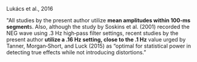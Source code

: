 Lukács et al., 2016

"All studies by the present author utilize **mean amplitudes within 100‐ms segment**s. Also, although the study by Soskins et al. (2001) recorded the NEG wave using .3 Hz high‐pass filter settings, recent studies by the present author **utilize a .16 Hz setting, close to the .1 Hz** value urged by Tanner, Morgan‐Short, and Luck (2015) as “optimal for statistical power in detecting true effects while not introducing distortions.”